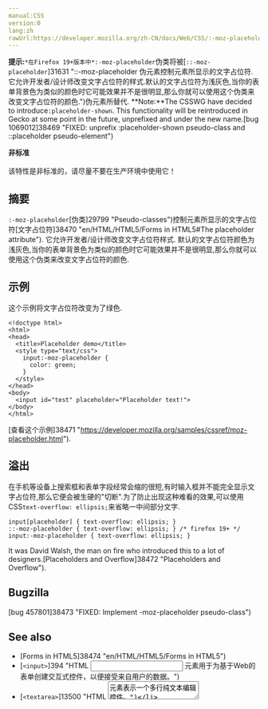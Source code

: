 ```yaml
---
manual:CSS
version:0
lang:zh
rawUrl:https://developer.mozilla.org/zh-CN/docs/Web/CSS/:-moz-placeholder
---
```








**提示:**`*在Firefox 19+版本中*:-moz-placeholder`伪类将被[`::-moz-placeholder`]31631 "::-moz-placeholder 伪元素控制元素所显示的文字占位符.它允许开发者/设计师改变文字占位符的样式.默认的文字占位符为浅灰色,当你的表单背景色为类似的颜色时它可能效果并不是很明显,那么你就可以使用这个伪类来改变文字占位符的颜色.")伪元素所替代.
**Note:**The CSSWG have decided to introduce`:placeholder-shown`. This functionality will be reintroduced in Gecko at some point in the future, unprefixed and under the new name.[bug 1069012]38469 "FIXED: unprefix :placeholder-shown pseudo-class and ::placeholder pseudo-element")


**非标准**<br></br>该特性是非标准的，请尽量不要在生产环境中使用它！



## 摘要<a name="Summary"></a>


`:-moz-placeholder`[伪类]29799 "Pseudo-classes")控制元素所显示的文字占位符[文字占位符]38470 "en/HTML/HTML5/Forms in HTML5#The placeholder attribute"). 它允许开发者/设计师改变文字占位符样式. 默认的文字占位符颜色为浅灰色,当你的表单背景色为类似的颜色时它可能效果并不是很明显,那么你就可以使用这个伪类来改变文字占位符的颜色.


## 示例<a name="示例"></a>


这个示例将文字占位符改变为了绿色.


```
<!doctype html>
<html>
<head>
  <title>Placeholder demo</title>
  <style type="text/css">
    input:-moz-placeholder {
      color: green;
    }
  </style>
</head>
<body>
  <input id="test" placeholder="Placeholder text!">
</body>
</html>
```


[查看这个示例]38471 "https://developer.mozilla.org/samples/cssref/moz-placeholder.html").


## 溢出<a name="溢出"></a>


在手机等设备上搜索框和表单字段经常会缩的很短,有时输入框并不能完全显示文字占位符,那么它便会被生硬的&quot;切断&quot;.为了防止出现这种难看的效果,可以使用CSS`text-overflow: ellipsis;`来省略一中间部分文字.


```
input[placeholder] { text-overflow: ellipsis; }
::-moz-placeholder { text-overflow: ellipsis; } /* firefox 19+ */
input:-moz-placeholder { text-overflow: ellipsis; }
```


It was David Walsh, the man on fire who introduced this to a lot of designers.[Placeholders and Overflow]38472 "Placeholders and Overflow").


## Bugzilla<a name="Bugzilla"></a>


[bug 457801]38473 "FIXED: Implement -moz-placeholder pseudo-class")


## See also<a name="SeeAlso"></a>

* [Forms in HTML5]38474 "en/HTML/HTML5/Forms in HTML5")
* [`<input>`]394 "HTML <input> 元素用于为基于Web的表单创建交互式控件，以便接受来自用户的数据。")
* [`<textarea>`]13500 "HTML <textarea> 元素表示一个多行纯文本编辑控件。")



